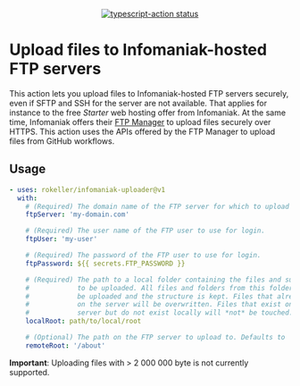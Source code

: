 <p align="center">
  <a href="https://github.com/rokeller/infomaniak-uploader/actions"><img alt="typescript-action status" src="https://github.com/rokeller/infomaniak-uploader/workflows/build-test/badge.svg"></a>
</p>

# Upload files to Infomaniak-hosted FTP servers

This action lets you upload files to Infomaniak-hosted FTP servers securely,
even if SFTP and SSH for the server are not available. That applies for instance
to the free _Starter_ web hosting offer from Infomaniak. At the same time,
Infomaniak offers their [FTP Manager](https://manager.infomaniak.com/ftp/) to
upload files securely over HTTPS. This action uses the APIs offered by the FTP
Manager to upload files from GitHub workflows.

## Usage

```yaml
- uses: rokeller/infomaniak-uploader@v1
  with:
    # (Required) The domain name of the FTP server for which to upload the files.
    ftpServer: 'my-domain.com'

    # (Required) The user name of the FTP user to use for login.
    ftpUser: 'my-user'

    # (Required) The password of the FTP user to use for login.
    ftpPassword: ${{ secrets.FTP_PASSWORD }}

    # (Required) The path to a local folder containing the files and sub-folders
    #            to be uploaded. All files and folders from this folder will
    #            be uploaded and the structure is kept. Files that already exist
    #            on the server will be overwritten. Files that exist on the
    #            server but do not exist locally will *not* be touched.
    localRoot: path/to/local/root

    # (Optional) The path on the FTP server to upload to. Defaults to '/'
    remoteRoot: '/about'
```

**Important**: Uploading files with > 2 000 000 byte is not currently supported.
